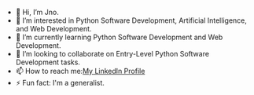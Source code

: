 - 👋 Hi, I’m Jno.
- 👀 I’m interested in Python Software Development, Artificial Intelligence, and Web Development.
- 🌱 I’m currently learning Python Software Development and Web Development.
- 💞️ I’m looking to collaborate on Entry-Level Python Software Development tasks.
- 📫 How to reach me:[My LinkedIn Profile]([https://www.linkedin.com/in/your-username](https://www.linkedin.com/in/jno-c-10b923238?lipi=urn%3Ali%3Apage%3Ad_flagship3_profile_view_base_contact_details%3B7t7urNdRRga%2BETkJVPyI4w%3D%3D))
- ⚡ Fun fact: I'm a generalist.

<!---
Juno070/Juno070 is a ✨ special ✨ repository because its `README.md` (this file) appears on your GitHub profile.
You can click the Preview link to take a look at your changes.
--->
